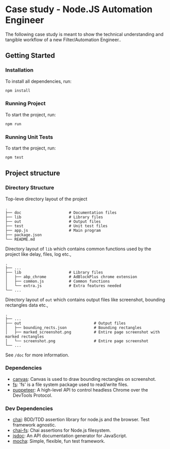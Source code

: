 # Case study - Node.JS Automation Engineer

 The following case study is meant to show the technical understanding and tangible workflow of a new Filter/Automation Engineer..


## Getting Started

### Installation

To install all dependencies, run:

```bash
npm install
```

### Running Project

To start the project, run:

```bash
npm run
```

### Running Unit Tests

To start the project, run:

```bash
npm test
```

## Project structure

### Directory Structure

 Top-leve directory layout of the project

    .
    ├── doc                     # Documentation files
    ├── lib                     # Library files
    ├── out                     # Output files
    ├── test                    # Unit test files
    ├── app.js                  # Main program
    ├── package.json
    └── README.md

 Directory layout of `lib` which contains common functions used by the project like delay, files, log etc.,

    .
    ├── ...
    ├── lib                     # Library files
    │   ├── abp_chrome          # AdBlockPlus chrome extension
    │   ├── common.js           # Common functions
    │   └── extra.js            # Extra features needed
    └── ...

 Directory layout of `out` which contains output files like screenshot, bounding rectangles data etc.,

    .
    ├── ...
    ├── out                                # Output files
    │   ├── bounding_rects.json            # Bounding rectangles
    │   ├── marked_screenshot.png          # Entire page screenshot with marked rectangles
    │   └── screenshot.png                 # Entire page screenshot
    └── ...

See `/doc` for more information.


### Dependencies

- [canvas](https://ghub.io/canvas): Canvas is used to draw bounding rectangles on screenshot.
- [fs](https://ghub.io/fs): 'fs' is a file system package used to read/write files.
- [puppeteer](https://ghub.io/puppeteer): A high-level API to control headless Chrome over the DevTools Protocol.

### Dev Dependencies

- [chai](https://ghub.io/chai): BDD/TDD assertion library for node.js and the browser. Test framework agnostic.
- [chai-fs](https://ghub.io/chai-fs): Chai assertions for Node.js filesystem.
- [jsdoc](https://ghub.io/jsdoc): An API documentation generator for JavaScript.
- [mocha](https://ghub.io/mocha): Simple, flexible, fun test framework.

